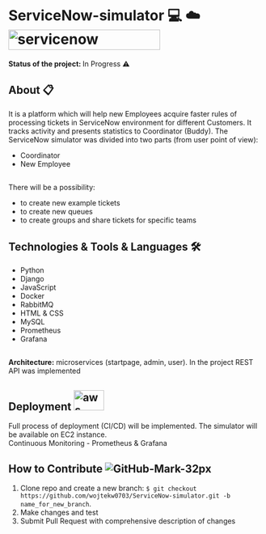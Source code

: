 # ServiceNow-simulator 💻 ☁️ <img src="https://upload.wikimedia.org/wikipedia/commons/thumb/5/57/ServiceNow_logo.svg/1920px-ServiceNow_logo.svg.png?20210504091505" alt="servicenow" width="300" height="40" /> 

<b>Status of the project: </b> In Progress ⚠️

## About 📋 <br>
It is a platform which will help new Employees acquire faster rules of processing tickets in ServiceNow environment for different Customers. It tracks activity and presents statistics to Coordinator (Buddy). The ServiceNow simulator was divided into two parts (from user point of view): <br>
- Coordinator <br>
- New Employee <br>
##
There will be a possibility: 
- to create new example tickets <br>
- to create new queues <br>
- to create groups and share tickets for specific teams <br>


## Technologies & Tools & Languages 🛠️ <br>
- Python <br>
- Django <br>
- JavaScript <br>
- Docker <br>
- RabbitMQ <br>
- HTML & CSS <br>
- MySQL <br>
- Prometheus <br>
- Grafana <br>
##
<b> Architecture:</b> microservices (startpage, admin, user). In the project REST API was implemented
##
## Deployment <img src="https://upload.wikimedia.org/wikipedia/commons/9/93/Amazon_Web_Services_Logo.svg" alt="aws" width="60" height="40" /> <br>
Full process of deployment (CI/CD) will be implemented. The simulator will be available on EC2 instance. <br> 
Continuous Monitoring - Prometheus & Grafana <br>

## How to Contribute ![GitHub-Mark-32px](https://user-images.githubusercontent.com/33324211/178342450-e92eeafe-eff1-4e30-8dca-469552476024.png)
1. Clone repo and create a new branch: `$ git checkout https://github.com/wojtekw0703/ServiceNow-simulator.git -b name_for_new_branch`.
2. Make changes and test
3. Submit Pull Request with comprehensive description of changes
